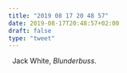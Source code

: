 ```yaml
---
title: "2019 08 17 20 48 57"
date: 2019-08-17T20:48:57+02:00
draft: false
type: "tweet"
---
```

<a href="https://music.apple.com/fr/album/blunderbuss/510424743" class="iconfont icon-music" title="rss"></a> &nbsp; Jack White, *Blunderbuss*.
